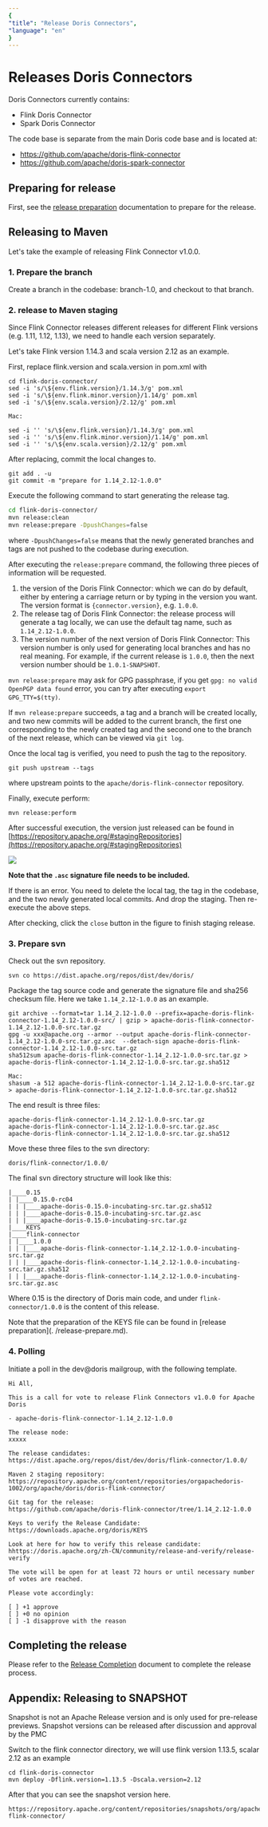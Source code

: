 ```yaml
---
{
"title": "Release Doris Connectors",
"language": "en"
}
---
```


<!-- 
Licensed to the Apache Software Foundation (ASF) under one
or more contributor license agreements.  See the NOTICE file
distributed with this work for additional information
regarding copyright ownership.  The ASF licenses this file
to you under the Apache License, Version 2.0 (the
"License"); you may not use this file except in compliance
with the License.  You may obtain a copy of the License at

  http://www.apache.org/licenses/LICENSE-2.0

Unless required by applicable law or agreed to in writing,
software distributed under the License is distributed on an
"AS IS" BASIS, WITHOUT WARRANTIES OR CONDITIONS OF ANY
KIND, either express or implied.  See the License for the
specific language governing permissions and limitations
under the License.
-->

# Releases Doris Connectors

Doris Connectors currently contains:

* Flink Doris Connector
* Spark Doris Connector

The code base is separate from the main Doris code base and is located at:

- https://github.com/apache/doris-flink-connector
- https://github.com/apache/doris-spark-connector

## Preparing for release

First, see the [release preparation](./release-prepare.md) documentation to prepare for the release.

## Releasing to Maven

Let's take the example of releasing Flink Connector v1.0.0.

### 1. Prepare the branch

Create a branch in the codebase: branch-1.0, and checkout to that branch.

### 2. release to Maven staging

Since Flink Connector releases different releases for different Flink versions (e.g. 1.11, 1.12, 1.13), we need to handle each version separately.

Let's take Flink version 1.14.3 and scala version 2.12 as an example.

First, replace flink.version and scala.version in pom.xml with

```
cd flink-doris-connector/
sed -i 's/\${env.flink.version}/1.14.3/g' pom.xml
sed -i 's/\${env.flink.minor.version}/1.14/g' pom.xml
sed -i 's/\${env.scala.version}/2.12/g' pom.xml

Mac:

sed -i '' 's/\${env.flink.version}/1.14.3/g' pom.xml
sed -i '' 's/\${env.flink.minor.version}/1.14/g' pom.xml
sed -i '' 's/\${env.scala.version}/2.12/g' pom.xml
```

After replacing, commit the local changes to.

```
git add . -u
git commit -m "prepare for 1.14_2.12-1.0.0"
```

Execute the following command to start generating the release tag.

```bash
cd flink-doris-connector/
mvn release:clean
mvn release:prepare -DpushChanges=false
```

where `-DpushChanges=false` means that the newly generated branches and tags are not pushed to the codebase during execution.

After executing the `release:prepare` command, the following three pieces of information will be requested.

1. the version of the Doris Flink Connector: which we can do by default, either by entering a carriage return or by typing in the version you want. The version format is `{connector.version}`, e.g. `1.0.0`.
2. The release tag of Doris Flink Connector: the release process will generate a tag locally, we can use the default tag name, such as `1.14_2.12-1.0.0`.
3. The version number of the next version of Doris Flink Connector: This version number is only used for generating local branches and has no real meaning. For example, if the current release is `1.0.0`, then the next version number should be `1.0.1-SNAPSHOT`.

`mvn release:prepare` may ask for GPG passphrase, if you get `gpg: no valid OpenPGP data found` error, you can try after executing `export GPG_TTY=$(tty)`.

If `mvn release:prepare` succeeds, a tag and a branch will be created locally, and two new commits will be added to the current branch, the first one corresponding to the newly created tag and the second one to the branch of the next release, which can be viewed via `git log`.

Once the local tag is verified, you need to push the tag to the repository.

`git push upstream --tags`

where upstream points to the `apache/doris-flink-connector` repository.

Finally, execute perform:

```
mvn release:perform
```

After successful execution, the version just released can be found in [https://repository.apache.org/#stagingRepositories](https://repository.apache.org/#stagingRepositories)

![](/images/staging-repositories.png)

**Note that the `.asc` signature file needs to be included.**

If there is an error. You need to delete the local tag, the tag in the codebase, and the two newly generated local commits. And drop the staging. Then re-execute the above steps.

After checking, click the `close` button in the figure to finish staging release.

### 3. Prepare svn

Check out the svn repository.

```
svn co https://dist.apache.org/repos/dist/dev/doris/
```

Package the tag source code and generate the signature file and sha256 checksum file. Here we take `1.14_2.12-1.0.0` as an example.

```
git archive --format=tar 1.14_2.12-1.0.0 --prefix=apache-doris-flink-connector-1.14_2.12-1.0.0-src/ | gzip > apache-doris-flink-connector-1.14_2.12-1.0.0-src.tar.gz
gpg -u xxx@apache.org --armor --output apache-doris-flink-connector-1.14_2.12-1.0.0-src.tar.gz.asc  --detach-sign apache-doris-flink-connector-1.14_2.12-1.0.0-src.tar.gz
sha512sum apache-doris-flink-connector-1.14_2.12-1.0.0-src.tar.gz > apache-doris-flink-connector-1.14_2.12-1.0.0-src.tar.gz.sha512

Mac:
shasum -a 512 apache-doris-flink-connector-1.14_2.12-1.0.0-src.tar.gz > apache-doris-flink-connector-1.14_2.12-1.0.0-src.tar.gz.sha512
```

The end result is three files:

```
apache-doris-flink-connector-1.14_2.12-1.0.0-src.tar.gz
apache-doris-flink-connector-1.14_2.12-1.0.0-src.tar.gz.asc
apache-doris-flink-connector-1.14_2.12-1.0.0-src.tar.gz.sha512
```

Move these three files to the svn directory:

```
doris/flink-connector/1.0.0/
```

The final svn directory structure will look like this:

```
|____0.15
| |____0.15.0-rc04
| | |____apache-doris-0.15.0-incubating-src.tar.gz.sha512
| | |____apache-doris-0.15.0-incubating-src.tar.gz.asc
| | |____apache-doris-0.15.0-incubating-src.tar.gz
|____KEYS
|____flink-connector
| |____1.0.0
| | |____apache-doris-flink-connector-1.14_2.12-1.0.0-incubating-src.tar.gz
| | |____apache-doris-flink-connector-1.14_2.12-1.0.0-incubating-src.tar.gz.sha512
| | |____apache-doris-flink-connector-1.14_2.12-1.0.0-incubating-src.tar.gz.asc
```

Where 0.15 is the directory of Doris main code, and under `flink-connector/1.0.0` is the content of this release.

Note that the preparation of the KEYS file can be found in [release preparation](. /release-prepare.md).

### 4. Polling

Initiate a poll in the dev@doris mailgroup, with the following template.

```
Hi All,

This is a call for vote to release Flink Connectors v1.0.0 for Apache Doris

- apache-doris-flink-connector-1.14_2.12-1.0.0

The release node:
xxxxx

The release candidates:
https://dist.apache.org/repos/dist/dev/doris/flink-connector/1.0.0/

Maven 2 staging repository:
https://repository.apache.org/content/repositories/orgapachedoris-1002/org/apache/doris/doris-flink-connector/

Git tag for the release:
https://github.com/apache/doris-flink-connector/tree/1.14_2.12-1.0.0

Keys to verify the Release Candidate:
https://downloads.apache.org/doris/KEYS

Look at here for how to verify this release candidate:
hhttps://doris.apache.org/zh-CN/community/release-and-verify/release-verify

The vote will be open for at least 72 hours or until necessary number of votes are reached.

Please vote accordingly:

[ ] +1 approve
[ ] +0 no opinion
[ ] -1 disapprove with the reason
```

## Completing the release

Please refer to the [Release Completion](./release-complete.md) document to complete the release process.

## Appendix: Releasing to SNAPSHOT

Snapshot is not an Apache Release version and is only used for pre-release previews. Snapshot versions can be released after discussion and approval by the PMC

Switch to the flink connector directory, we will use flink version 1.13.5, scalar 2.12 as an example

```
cd flink-doris-connector
mvn deploy -Dflink.version=1.13.5 -Dscala.version=2.12
```

After that you can see the snapshot version here.

```
https://repository.apache.org/content/repositories/snapshots/org/apache/doris/doris-flink-connector/
```
